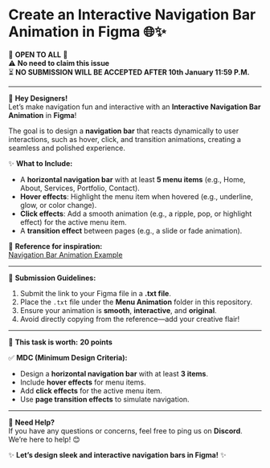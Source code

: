 # Create an Interactive Navigation Bar Animation in Figma 🌐✨  
🌟 **OPEN TO ALL** 🌟  
⚠️ **No need to claim this issue**  
⏳ **NO SUBMISSION WILL BE ACCEPTED AFTER 10th January 11:59 P.M.**  

---

🎨 **Hey Designers!**  
Let’s make navigation fun and interactive with an **Interactive Navigation Bar Animation** in **Figma**!  

The goal is to design a **navigation bar** that reacts dynamically to user interactions, such as hover, click, and transition animations, creating a seamless and polished experience.  

✨ **What to Include:**  
- A **horizontal navigation bar** with at least **5 menu items** (e.g., Home, About, Services, Portfolio, Contact).  
- **Hover effects**: Highlight the menu item when hovered (e.g., underline, glow, or color change).  
- **Click effects**: Add a smooth animation (e.g., a ripple, pop, or highlight effect) for the active menu item.  
- A **transition effect** between pages (e.g., a slide or fade animation).  

🎥 **Reference for inspiration:**  
[Navigation Bar Animation Example](https://youtu.be/P8O78APM17c?si=rIFJA0oDQRgLUDee)  

---

📌 **Submission Guidelines:**  
1. Submit the link to your Figma file in a **.txt file**.  
2. Place the `.txt` file under the **Menu Animation** folder in this repository.  
3. Ensure your animation is **smooth**, **interactive**, and **original**.  
4. Avoid directly copying from the reference—add your creative flair!  

---

🔖 **This task is worth:** **20 points**  

✅ **MDC (Minimum Design Criteria):**  
- Design a **horizontal navigation bar** with at least **3 items**.  
- Include **hover effects** for menu items.  
- Add **click effects** for the active menu item.  
- Use **page transition effects** to simulate navigation.  

---

💬 **Need Help?**  
If you have any questions or concerns, feel free to ping us on **Discord**. We’re here to help! 😊  

✨ **Let’s design sleek and interactive navigation bars in Figma!** ✨  
